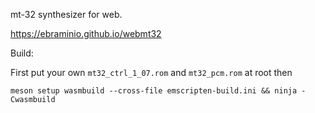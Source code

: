 mt-32 synthesizer for web.

https://ebraminio.github.io/webmt32

Build:

First put your own `mt32_ctrl_1_07.rom` and `mt32_pcm.rom` at root then

`meson setup wasmbuild --cross-file emscripten-build.ini && ninja -Cwasmbuild`
